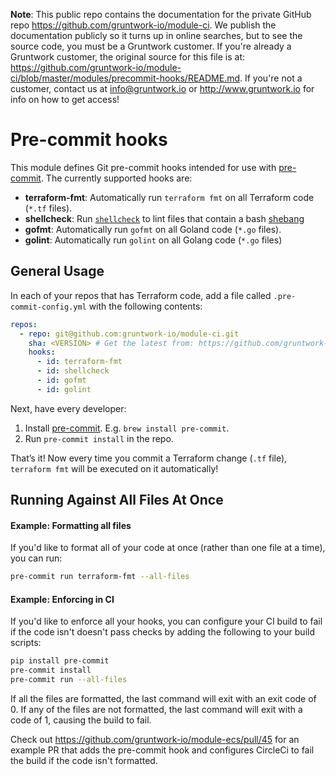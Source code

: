 **Note**: This public repo contains the documentation for the private GitHub repo <https://github.com/gruntwork-io/module-ci>.
We publish the documentation publicly so it turns up in online searches, but to see the source code, you must be a Gruntwork customer.
If you're already a Gruntwork customer, the original source for this file is at: <https://github.com/gruntwork-io/module-ci/blob/master/modules/precommit-hooks/README.md>.
If you're not a customer, contact us at <info@gruntwork.io> or <http://www.gruntwork.io> for info on how to get access!

# Pre-commit hooks

This module defines Git pre-commit hooks intended for use with [pre-commit](http://pre-commit.com/). The currently 
supported hooks are:

* **terraform-fmt**: Automatically run `terraform fmt` on all Terraform code (`*.tf` files).
* **shellcheck**: Run [`shellcheck`](https://www.shellcheck.net/) to lint files that contain a bash [shebang](https://en.wikipedia.org/wiki/Shebang_(Unix))
* **gofmt**: Automatically run `gofmt` on all Goland code (`*.go` files).
* **golint**: Automatically run `golint` on all Golang code (`*.go` files)

## General Usage

In each of your repos that has Terraform code, add a file called `.pre-commit-config.yml` with the following contents:

```yaml
repos:
  - repo: git@github.com:gruntwork-io/module-ci.git
    sha: <VERSION> # Get the latest from: https://github.com/gruntwork-io/module-ci/releases
    hooks:
      - id: terraform-fmt
      - id: shellcheck
      - id: gofmt
      - id: golint
```

Next, have every developer: 

1. Install [pre-commit](http://pre-commit.com/). E.g. `brew install pre-commit`.
1. Run `pre-commit install` in the repo.

That’s it! Now every time you commit a Terraform change (`.tf` file), `terraform fmt` will be executed on it 
automatically! 


## Running Against All Files At Once

#### Example: Formatting all files

If you'd like to format all of your code at once (rather than one file at a time), you can run:

```bash
pre-commit run terraform-fmt --all-files
```



#### Example: Enforcing in CI

If you'd like to enforce all your hooks, you can configure your CI build to fail if the code isn't doesn't pass checks by adding the 
following to your build scripts:

```bash
pip install pre-commit
pre-commit install
pre-commit run --all-files
```

If all the files are formatted, the last command will exit with an exit code of 0. If any of the files are not 
formatted, the last command will exit with a code of 1, causing the build to fail.

Check out https://github.com/gruntwork-io/module-ecs/pull/45 for an example PR that adds the pre-commit hook and 
configures CircleCi to fail the build if the code isn't formatted.

